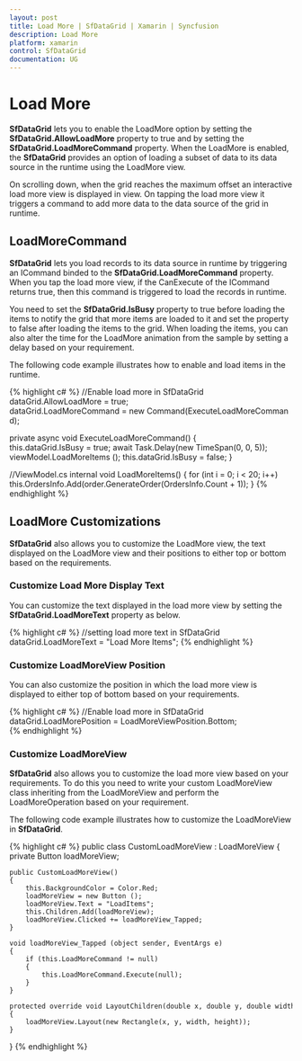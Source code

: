 ```yaml
---
layout: post
title: Load More | SfDataGrid | Xamarin | Syncfusion
description: Load More
platform: xamarin
control: SfDataGrid
documentation: UG
---
```

# Load More

**SfDataGrid** lets you to enable the LoadMore option by setting the **SfDataGrid.AllowLoadMore** property to true and by setting the **SfDataGrid.LoadMoreCommand** property. When the LoadMore is enabled, the **SfDataGrid** provides an option of loading a subset of data to its data source in the runtime using the LoadMore view. 

On scrolling down, when the grid reaches the maximum offset an interactive load more view is displayed in view. On tapping the load more view it triggers a command to add more data to the data source of the grid in runtime.

## LoadMoreCommand

**SfDataGrid** lets you load records to its data source in runtime by triggering an ICommand binded to the **SfDataGrid.LoadMoreCommand** property. When you tap the load more view, if the CanExecute of the ICommand returns true, then this command is triggered to load the records in runtime.
 
You need to set the **SfDataGrid.IsBusy** property to true before loading the items to notify the grid that more items are loaded to it and set the property to false after loading the items to the grid. When loading the items, you can also alter the time for the LoadMore animation from the sample by setting a delay based on your requirement.

The following code example illustrates how to enable and load items in the runtime.

{% highlight c# %}
//Enable load more in SfDataGrid
dataGrid.AllowLoadMore = true;
dataGrid.LoadMoreCommand = new Command(ExecuteLoadMoreCommand);
 
private async void ExecuteLoadMoreCommand()
{
    this.dataGrid.IsBusy = true;
    await Task.Delay(new TimeSpan(0, 0, 5));
    viewModel.LoadMoreItems ();
    this.dataGrid.IsBusy = false;
} 

//ViewModel.cs
internal void LoadMoreItems()
{
    for (int i = 0; i < 20; i++)
    this.OrdersInfo.Add(order.GenerateOrder(OrdersInfo.Count + 1));
} 
{% endhighlight %}

## LoadMore Customizations

**SfDataGrid** also allows you to customize the LoadMore view, the text displayed on the LoadMore view and their positions to either top or bottom based on the requirements.

### Customize Load More Display Text

You can customize the text displayed in the load more view by setting the **SfDataGrid.LoadMoreText** property as below.

{% highlight c# %}
//setting load more text in SfDataGrid
dataGrid.LoadMoreText = "Load More Items"; 
{% endhighlight %}

### Customize LoadMoreView Position

You can also customize the position in which the load more view is displayed to either top of bottom based on your requirements.
 
{% highlight c# %}
//Enable load more in SfDataGrid
dataGrid.LoadMorePosition = LoadMoreViewPosition.Bottom;  
{% endhighlight %}

### Customize LoadMoreView

**SfDataGrid** also allows you to customize the load more view based on your requirements. To do this you need to write your custom LoadMoreView class inheriting from the LoadMoreView and perform the LoadMoreOperation based on your requirement.

The following code example illustrates how to customize the LoadMoreView in **SfDataGrid**.
 
{% highlight c# %}
public class CustomLoadMoreView : LoadMoreView
{
    private Button loadMoreView;

    public CustomLoadMoreView()
    {
        this.BackgroundColor = Color.Red;
        loadMoreView = new Button ();
        loadMoreView.Text = "LoadItems";
        this.Children.Add(loadMoreView);
        loadMoreView.Clicked += loadMoreView_Tapped;
    }

    void loadMoreView_Tapped (object sender, EventArgs e)
    {
        if (this.LoadMoreCommand != null)
        {
            this.LoadMoreCommand.Execute(null);
        }
    }

    protected override void LayoutChildren(double x, double y, double width, double height)
    {
        loadMoreView.Layout(new Rectangle(x, y, width, height));
    }
}
{% endhighlight %}
